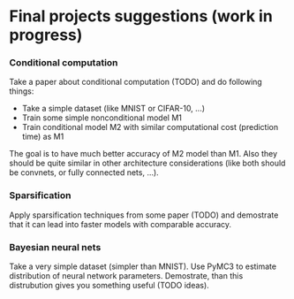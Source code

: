 # Final projects suggestions (work in progress)

### Conditional computation

Take a paper about conditional computation (TODO) and do following things:

* Take a simple dataset (like MNIST or CIFAR-10, ...)
* Train some simple nonconditional model M1
* Train conditional model M2 with similar computational cost (prediction time) as M1

The goal is to have much better accuracy of M2 model than M1. Also they should be quite similar in other architecture considerations (like both should be convnets, or fully connected nets, ...).

### Sparsification

Apply sparsification techniques from some paper (TODO) and demostrate that it can lead into faster models with comparable accuracy.

### Bayesian neural nets

Take a very simple dataset (simpler than MNIST). Use PyMC3 to estimate distribution of neural network parameters.
Demostrate, than this distrubution gives you something useful (TODO ideas).
